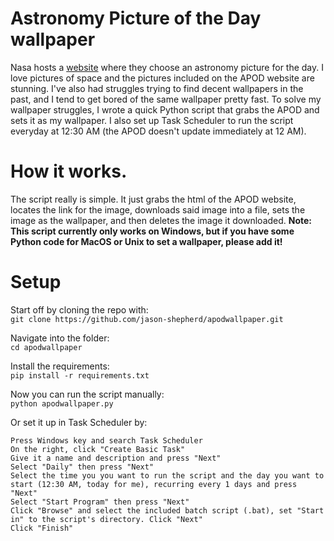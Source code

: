 # Astronomy Picture of the Day wallpaper
Nasa hosts a [website](https://apod.nasa.gov/apod/astropix.html) where they choose an astronomy picture for the day. I love pictures of space and the pictures included on the APOD website are stunning. I've also had struggles trying to find decent wallpapers in the past, and I tend to get bored of the same wallpaper pretty fast. To solve my wallpaper struggles, I wrote a quick Python script that grabs the APOD and sets it as my wallpaper. I also set up Task Scheduler to run the script everyday at 12:30 AM (the APOD doesn't update immediately at 12 AM).

# How it works.
The script really is simple. It just grabs the html of the APOD website, locates the link for the image, downloads said image into a file, sets the image as the wallpaper, and then deletes the image it downloaded. **Note: This script currently only works on Windows, but if you have some Python code for MacOS or Unix to set a wallpaper, please add it!**

# Setup
Start off by cloning the repo with:  
```git clone https://github.com/jason-shepherd/apodwallpaper.git```  

Navigate into the folder:  
```cd apodwallpaper```

Install the requirements:  
```pip install -r requirements.txt```

Now you can run the script manually:  
```python apodwallpaper.py```  

Or set it up in Task Scheduler by:
```
Press Windows key and search Task Scheduler
On the right, click "Create Basic Task"
Give it a name and description and press "Next"
Select "Daily" then press "Next"
Select the time you you want to run the script and the day you want to start (12:30 AM, today for me), recurring every 1 days and press "Next"
Select "Start Program" then press "Next"
Click "Browse" and select the included batch script (.bat), set "Start in" to the script's directory. Click "Next"
Click "Finish"
```
